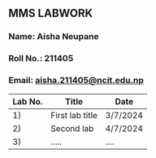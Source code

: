 ## MMS LABWORK

### Name: Aisha Neupane 
### Roll No.: 211405
### Email: aisha.211405@ncit.edu.np

| Lab No. | Title             | Date             |
|--------|--------------------|------------------|
| 1)     | First lab title    | 3/7/2024   |
| 2)     | Second lab         | 4/7/2024 |
| 3)     | .....              | ....             |
